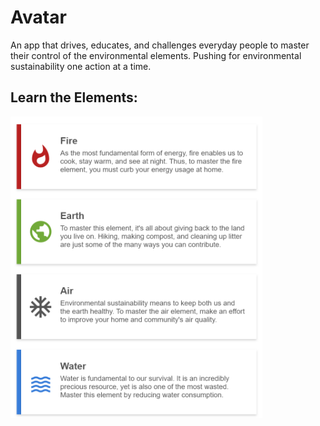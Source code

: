 # Avatar

An app that drives, educates, and challenges everyday people to master their control of the environmental elements. Pushing for environmental sustainability one action at a time.


## Learn the Elements:
<img src="design/presentation/element-list.png" alt="element list" width="80%" align="center" />

